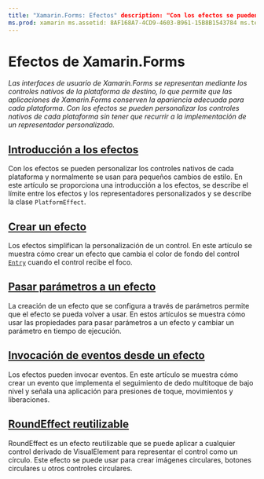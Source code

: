 ```yaml
---
title: "Xamarin.Forms: Efectos" description: "Con los efectos se pueden personalizar los controles nativos de cada plataforma sin necesidad de recurrir a la implementación de un representador personalizado."
ms.prod: xamarin ms.assetid: 8AF168A7-4CD9-4603-B961-15B8B1543784 ms.technology: xamarin-forms author: davidbritch ms.author: dabritch ms.date: 03/01/2017 no-loc: [Xamarin.Forms, Xamarin.Essentials]
---
```


# <a name="xamarinforms-effects"></a>Efectos de Xamarin.Forms

_Las interfaces de usuario de Xamarin.Forms se representan mediante los controles nativos de la plataforma de destino, lo que permite que las aplicaciones de Xamarin.Forms conserven la apariencia adecuada para cada plataforma. Con los efectos se pueden personalizar los controles nativos de cada plataforma sin tener que recurrir a la implementación de un representador personalizado._

## <a name="introduction-to-effects"></a>[Introducción a los efectos](introduction.md)

Con los efectos se pueden personalizar los controles nativos de cada plataforma y normalmente se usan para pequeños cambios de estilo. En este artículo se proporciona una introducción a los efectos, se describe el límite entre los efectos y los representadores personalizados y se describe la clase `PlatformEffect`.

## <a name="creating-an-effect"></a>[Crear un efecto](creating.md)

Los efectos simplifican la personalización de un control. En este artículo se muestra cómo crear un efecto que cambia el color de fondo del control [`Entry`](xref:Xamarin.Forms.Entry) cuando el control recibe el foco.

## <a name="passing-parameters-to-an-effect"></a>[Pasar parámetros a un efecto](passing-parameters/index.md)

La creación de un efecto que se configura a través de parámetros permite que el efecto se pueda volver a usar. En estos artículos se muestra cómo usar las propiedades para pasar parámetros a un efecto y cambiar un parámetro en tiempo de ejecución.

## <a name="invoking-events-from-an-effect"></a>[Invocación de eventos desde un efecto](touch-tracking.md)

Los efectos pueden invocar eventos. En este artículo se muestra cómo crear un evento que implementa el seguimiento de dedo multitoque de bajo nivel y señala una aplicación para presiones de toque, movimientos y liberaciones.

## <a name="reusable-roundeffect"></a>[RoundEffect reutilizable](reusable-roundeffect.md)

RoundEffect es un efecto reutilizable que se puede aplicar a cualquier control derivado de VisualElement para representar el control como un círculo. Este efecto se puede usar para crear imágenes circulares, botones circulares u otros controles circulares.
